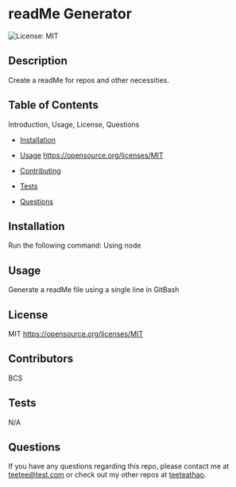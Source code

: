 # readMe Generator
  ![License: MIT](https://img.shields.io/badge/License-MIT-blue.svg)

  ## Description
  Create a readMe for repos and other necessities.

  ## Table of Contents
  Introduction, Usage, License, Questions
  * [Installation](#installation)

  * [Usage](#usage)
  https://opensource.org/licenses/MIT
  * [Contributing](#contributing)

  * [Tests](#tests)

  * [Questions](#email)

  ## Installation

  Run the following command:  Using node 

  ## Usage
  Generate a readMe file using a single line in GitBash

  ## License
  MIT
https://opensource.org/licenses/MIT

  ## Contributors
  BCS

  ## Tests
  N/A

  ## Questions
  If you have any questions regarding this repo, please contact me at  teetee@test.com or check out my other repos at [teeteathao](https://github.com/undefined).
 

